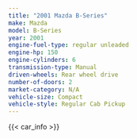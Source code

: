 ```yaml
---
title: "2001 Mazda B-Series"
make: Mazda
model: B-Series
year: 2001
engine-fuel-type: regular unleaded
engine-hp: 150
engine-cylinders: 6
transmission-type: Manual
driven-wheels: Rear wheel drive
number-of-doors: 2
market-category: N/A
vehicle-size: Compact
vehicle-style: Regular Cab Pickup
---
```


{{< car_info >}}
